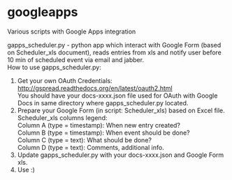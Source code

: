 # googleapps
Various scripts with Google Apps integration

gapps_scheduler.py - python app which interact with Google Form (based on Scheduler_xls document), 
reads entries from xls and notify user before 10 min of scheduled event via email and jabber.
<br />
How to use gapps_scheduler.py: <br />
1. Get your own OAuth Credentials: http://gspread.readthedocs.org/en/latest/oauth2.html <br />
You should have your docs-xxxx.json file used for OAuth with Google Docs in same directory where gapps_scheduler.py located. <br />
2. Prepare your Google Form (in script: Scheduler_xls) based on Excel file. <br />
Scheduler_xls columns legend: <br />
Column A (type = timestamp): When new entry created?  <br />
Column B (type = timestamp): When event should be done? <br />
Column C (type = text): What should be done? <br />
Column D (type = text): Comments, additional info. <br />
3. Update gapps_scheduler.py with your docs-xxxx.json and Google Form xls. <br />
4. Use :)

